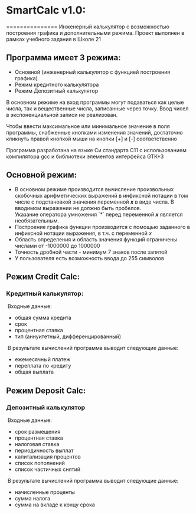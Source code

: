 # SmartCalc v1.0:
===============
Инженерный калькулятор с возможностью построения графика и дополнительными режима.
Проект выполнен в рамках учебного задания в Школе 21
## Программа имеет 3 режима:

*   Основной (инженерный калькулятор с функцией построения графика)
*   Режим кредитного калькулятора
*   Режим Депозитный калькулятор

В основном режиме на вход программы могут подаваться как целые числа, так и вещественные числа, записанные через точку. Ввод чисел в экспоненциальной записи не реализован.

Чтобы ввести максимальное или минимальное значение в поля программы, снабженные кнопками изменения значений, достаточно кликнуть правой кнопкой мыши на кнопки \[+\] и \[-\] соответственно

Программа разработана на языке Си стандарта C11 с использованием компилятора gcc и библиотеки элементов интерфейса GTK+3

Основной режим:
---------------

*   В основном режиме производится вычисление произвольных скобочных арифметических выражений в инфиксной нотации в том числе с подстановкой значения переменной **_x_** в виде числа. В вводимом выражении не должно быть пробелов. Указание оператора умножения \`\*\` перед переменной **_x_** является необязательным.
*   Построение графика функции производится с помощью заданного в инфиксной нотации выражения, в т.ч. с переменной _x_ 
*   Область определения и область значения функций ограничены числами от -1000000 до 1000000
*   Точность дробной части - минимум 7 знаков после запятой
*   У пользователя есть возможность ввода до 255 символов

Режим **Credit Calc:**
----------------------

### Кредитный калькулятор:

 Входные данные:

*   общая сумма кредита
*   срок
*   процентная ставка
*   тип (аннуитетный, дифференцированный)

 В результате вычислений программа выводит следующие данные:

*   ежемесячный платеж
*   переплата по кредиту
*   общая выплата

Режим **Deposit Calc:**
-----------------------

### Депозитный калькулятор

 Входные данные:

*   срок размещения
*   процентная ставка
*   налоговая ставка
*   периодичность выплат
*   капитализация процентов
*   список пополнений
*   список частичных снятий

 В результате вычислений программа выводит следующие данные:

*   начисленные проценты
*   сумма налога
*   сумма на вкладе к концу срока